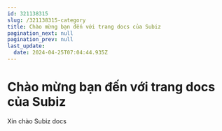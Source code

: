 ```yaml
---
id: 321138315
slug: /321138315-category
title: Chào mừng bạn đến với trang docs của Subiz
pagination_next: null
pagination_prev: null
last_update:
  date: 2024-04-25T07:04:44.935Z
---
```


# Chào mừng bạn đến với trang docs của Subiz


Xin chào Subiz docs